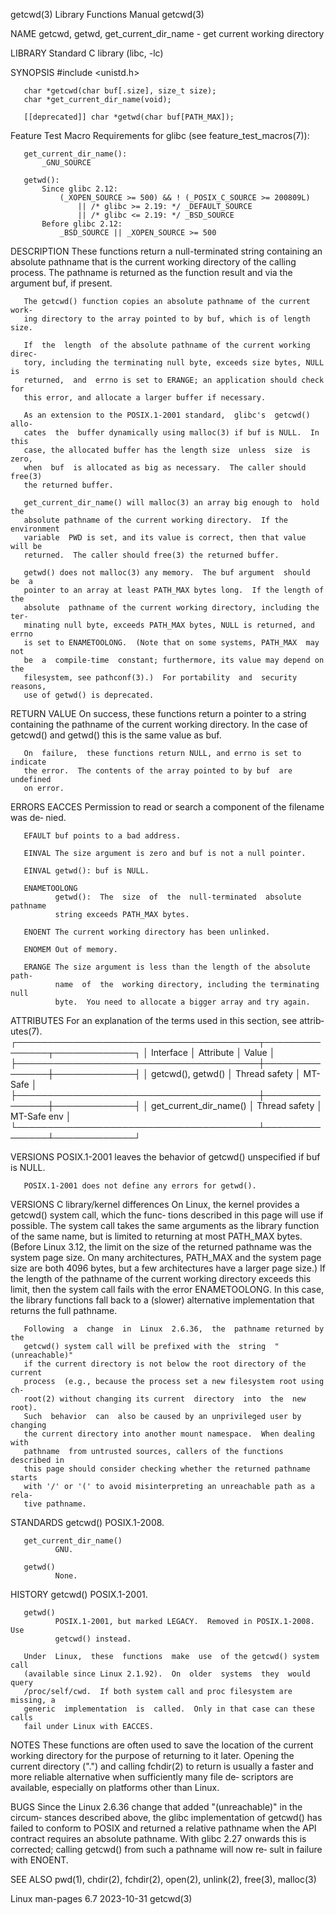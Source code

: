 getcwd(3)                  Library Functions Manual                  getcwd(3)

NAME
       getcwd, getwd, get_current_dir_name - get current working directory

LIBRARY
       Standard C library (libc, -lc)

SYNOPSIS
       #include <unistd.h>

       char *getcwd(char buf[.size], size_t size);
       char *get_current_dir_name(void);

       [[deprecated]] char *getwd(char buf[PATH_MAX]);

   Feature Test Macro Requirements for glibc (see feature_test_macros(7)):

       get_current_dir_name():
           _GNU_SOURCE

       getwd():
           Since glibc 2.12:
               (_XOPEN_SOURCE >= 500) && ! (_POSIX_C_SOURCE >= 200809L)
                   || /* glibc >= 2.19: */ _DEFAULT_SOURCE
                   || /* glibc <= 2.19: */ _BSD_SOURCE
           Before glibc 2.12:
               _BSD_SOURCE || _XOPEN_SOURCE >= 500

DESCRIPTION
       These  functions return a null-terminated string containing an absolute
       pathname that is the current working directory of the calling  process.
       The  pathname  is  returned as the function result and via the argument
       buf, if present.

       The getcwd() function copies an absolute pathname of the current  work‐
       ing directory to the array pointed to by buf, which is of length size.

       If  the  length  of the absolute pathname of the current working direc‐
       tory, including the terminating null byte, exceeds size bytes, NULL  is
       returned,  and  errno is set to ERANGE; an application should check for
       this error, and allocate a larger buffer if necessary.

       As an extension to the POSIX.1-2001 standard,  glibc's  getcwd()  allo‐
       cates  the  buffer dynamically using malloc(3) if buf is NULL.  In this
       case, the allocated buffer has the length size  unless  size  is  zero,
       when  buf  is allocated as big as necessary.  The caller should free(3)
       the returned buffer.

       get_current_dir_name() will malloc(3) an array big enough to  hold  the
       absolute pathname of the current working directory.  If the environment
       variable  PWD is set, and its value is correct, then that value will be
       returned.  The caller should free(3) the returned buffer.

       getwd() does not malloc(3) any memory.  The buf argument  should  be  a
       pointer to an array at least PATH_MAX bytes long.  If the length of the
       absolute  pathname of the current working directory, including the ter‐
       minating null byte, exceeds PATH_MAX bytes, NULL is returned, and errno
       is set to ENAMETOOLONG.  (Note that on some systems, PATH_MAX  may  not
       be  a  compile-time  constant; furthermore, its value may depend on the
       filesystem, see pathconf(3).)  For portability  and  security  reasons,
       use of getwd() is deprecated.

RETURN VALUE
       On success, these functions return a pointer to a string containing the
       pathname of the current working directory.  In the case of getcwd() and
       getwd() this is the same value as buf.

       On  failure,  these functions return NULL, and errno is set to indicate
       the error.  The contents of the array pointed to by buf  are  undefined
       on error.

ERRORS
       EACCES Permission to read or search a component of the filename was de‐
              nied.

       EFAULT buf points to a bad address.

       EINVAL The size argument is zero and buf is not a null pointer.

       EINVAL getwd(): buf is NULL.

       ENAMETOOLONG
              getwd():  The  size  of  the  null-terminated  absolute pathname
              string exceeds PATH_MAX bytes.

       ENOENT The current working directory has been unlinked.

       ENOMEM Out of memory.

       ERANGE The size argument is less than the length of the absolute  path‐
              name  of  the  working directory, including the terminating null
              byte.  You need to allocate a bigger array and try again.

ATTRIBUTES
       For an explanation of the terms  used  in  this  section,  see  attrib‐
       utes(7).
       ┌───────────────────────────────────────┬───────────────┬─────────────┐
       │ Interface                             │ Attribute     │ Value       │
       ├───────────────────────────────────────┼───────────────┼─────────────┤
       │ getcwd(), getwd()                     │ Thread safety │ MT-Safe     │
       ├───────────────────────────────────────┼───────────────┼─────────────┤
       │ get_current_dir_name()                │ Thread safety │ MT-Safe env │
       └───────────────────────────────────────┴───────────────┴─────────────┘

VERSIONS
       POSIX.1-2001  leaves  the  behavior  of  getcwd() unspecified if buf is
       NULL.

       POSIX.1-2001 does not define any errors for getwd().

VERSIONS
   C library/kernel differences
       On Linux, the kernel provides a getcwd() system call, which  the  func‐
       tions  described  in  this  page will use if possible.  The system call
       takes the same arguments as the library function of the same name,  but
       is  limited  to  returning at most PATH_MAX bytes.  (Before Linux 3.12,
       the limit on the size of the returned  pathname  was  the  system  page
       size.   On  many  architectures,  PATH_MAX and the system page size are
       both 4096 bytes, but a few architectures have a larger page size.)   If
       the  length  of  the  pathname of the current working directory exceeds
       this limit, then the system call fails with the error ENAMETOOLONG.  In
       this case, the library functions fall back to  a  (slower)  alternative
       implementation that returns the full pathname.

       Following  a  change  in  Linux  2.6.36,  the  pathname returned by the
       getcwd() system call will be prefixed with the  string  "(unreachable)"
       if the current directory is not below the root directory of the current
       process  (e.g., because the process set a new filesystem root using ch‐
       root(2) without changing its current  directory  into  the  new  root).
       Such  behavior  can  also be caused by an unprivileged user by changing
       the current directory into another mount namespace.  When dealing  with
       pathname  from untrusted sources, callers of the functions described in
       this page should consider checking whether the returned pathname starts
       with '/' or '(' to avoid misinterpreting an unreachable path as a rela‐
       tive pathname.

STANDARDS
       getcwd()
              POSIX.1-2008.

       get_current_dir_name()
              GNU.

       getwd()
              None.

HISTORY
       getcwd()
              POSIX.1-2001.

       getwd()
              POSIX.1-2001, but marked LEGACY.  Removed in POSIX.1-2008.   Use
              getcwd() instead.

       Under  Linux,  these  functions  make  use  of the getcwd() system call
       (available since Linux 2.1.92).  On  older  systems  they  would  query
       /proc/self/cwd.  If both system call and proc filesystem are missing, a
       generic  implementation  is  called.  Only in that case can these calls
       fail under Linux with EACCES.

NOTES
       These functions are often used to save  the  location  of  the  current
       working  directory  for  the purpose of returning to it later.  Opening
       the current directory (".") and calling fchdir(2) to return is  usually
       a  faster and more reliable alternative when sufficiently many file de‐
       scriptors are available, especially on platforms other than Linux.

BUGS
       Since the Linux 2.6.36 change that added "(unreachable)" in the circum‐
       stances described above,  the  glibc  implementation  of  getcwd()  has
       failed  to  conform  to POSIX and returned a relative pathname when the
       API contract requires an absolute pathname.  With  glibc  2.27  onwards
       this  is  corrected; calling getcwd() from such a pathname will now re‐
       sult in failure with ENOENT.

SEE ALSO
       pwd(1), chdir(2), fchdir(2), open(2), unlink(2), free(3), malloc(3)

Linux man-pages 6.7               2023-10-31                         getcwd(3)
